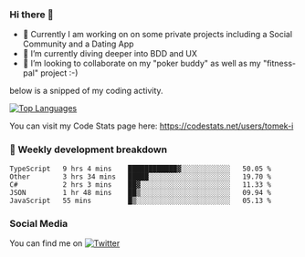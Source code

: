 ### Hi there 👋


- 🔭 Currently I am working on on some private projects including a Social Community and a Dating App
- 🌱 I’m currently diving deeper into BDD and UX
- 👯 I’m looking to collaborate on my "poker buddy" as well as my "fitness-pal" project :-)

below is a snipped of my coding activity.
<!--
**tomek-i/tomek-i** is a ✨ _special_ ✨ repository because its `README.md` (this file) appears on your GitHub profile.

Here are some ideas to get you started:

- 🔭 I’m currently working on ...
- 🌱 I’m currently learning ...
- 👯 I’m looking to collaborate on ...
- 🤔 I’m looking for help with ...
- 💬 Ask me about ...
- 📫 How to reach me: ...
- 😄 Pronouns: ...
- ⚡ Fun fact: ...
-->
[![Top Languages](https://github-readme-stats.vercel.app/api/top-langs/?username=tomek-i&layout=compact)](https://github.com/tomek-i)

You can visit my Code Stats page here: https://codestats.net/users/tomek-i

### 💬 Weekly development breakdown
<!--START_SECTION:waka-->
```text
TypeScript   9 hrs 4 mins    ████████████▓░░░░░░░░░░░░   50.05 % 
Other        3 hrs 34 mins   █████░░░░░░░░░░░░░░░░░░░░   19.70 % 
C#           2 hrs 3 mins    ██▓░░░░░░░░░░░░░░░░░░░░░░   11.33 % 
JSON         1 hr 48 mins    ██▒░░░░░░░░░░░░░░░░░░░░░░   09.94 % 
JavaScript   55 mins         █▒░░░░░░░░░░░░░░░░░░░░░░░   05.13 % 
```
<!--END_SECTION:waka-->

<!-- Actual text -->

### Social Media
You can find me on [![Twitter][1.2]][1]

<!-- Icons -->

[1.2]: http://i.imgur.com/wWzX9uB.png 


<!-- Links to your social media accounts -->

[1]: https://twitter.com/tomek_i
